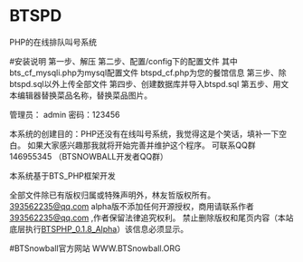 # BTSPD
PHP的在线排队叫号系统

#安装说明
第一步、解压 
第二步、配置/config下的配置文件 其中bts_cf_mysqli.php为mysql配置文件 btspd_cf.php为您的餐馆信息
第三步、除btspd.sql以外上传全部文件
第四步、创建数据库并导入btspd.sql
第五步、用文本编辑器替换菜品名称，替换菜品图片。

管理员： admin 密码：123456

本系统的创建目的：PHP还没有在线叫号系统，我觉得这是个笑话，填补一下空白。
如果大家感兴趣那我就将开始完善并维护这个程序。
可联系QQ群146955345 （BTSNOWBALL开发者QQ群）

本系统基于BTS_PHP框架开发

全部文件除已有版权归属或特殊声明外，林友哲版权所有。 393562235@qq.com
alpha版不添加任何开源授权，商用请联系作者 393562235@qq.com ,作者保留法律追究权利。
禁止删除版权和尾页内容（本站底层执行<a href="http://www.btsnowball.org">BTSPHP_0.1.8_Alpha</a>）该信息必须显示。

#BTSnowball官方网站
WWW.BTSnowball.ORG
